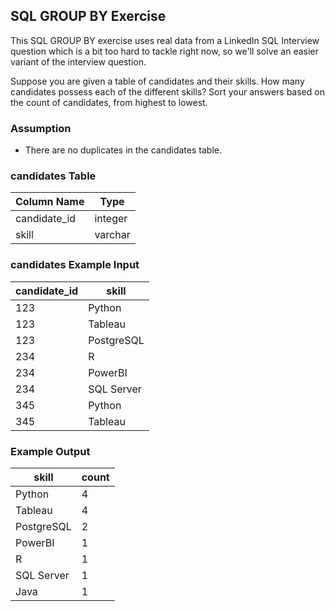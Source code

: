 ## SQL GROUP BY Exercise

This SQL GROUP BY exercise uses real data from a LinkedIn SQL Interview question which is a bit too hard to tackle right now, so we'll solve an easier variant of the interview question.

Suppose you are given a table of candidates and their skills. How many candidates possess each of the different skills? Sort your answers based on the count of candidates, from highest to lowest.

### Assumption

- There are no duplicates in the candidates table.

### candidates Table

| Column Name   | Type     |
|---------------|----------|
| candidate_id  | integer  |
| skill         | varchar  |

### candidates Example Input

| candidate_id  | skill      |
|---------------|------------|
| 123           | Python     |
| 123           | Tableau    |
| 123           | PostgreSQL |
| 234           | R          |
| 234           | PowerBI    |
| 234           | SQL Server |
| 345           | Python     |
| 345           | Tableau    |

### Example Output

| skill        | count |
|--------------|-------|
| Python       | 4     |
| Tableau      | 4     |
| PostgreSQL   | 2     |
| PowerBI      | 1     |
| R            | 1     |
| SQL Server   | 1     |
| Java         | 1     |
